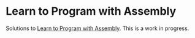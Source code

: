 # Learn to Program with Assembly

Solutions to 
[Learn to Program with Assembly](https://doi.org/10.1007/978-1-4842-7437-8). 
This is a work in progress.
